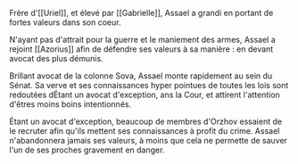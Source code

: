 Frère d'[[Uriel]], et élevé par [[Gabrielle]], Assael a grandi en portant de fortes valeurs dans son coeur. 

N'ayant pas d'attrait pour la guerre et le maniement des armes, Assael a rejoint [[Azorius]] afin de défendre ses valeurs à sa manière : en devant avocat des plus démunis. 

Brillant avocat de la colonne Sova, Assael monte rapidement au sein du Sénat. Sa verve et ses connaissances hyper pointues de toutes les lois sont redoutées dÉtant un avocat d'exception, ans la Cour, et attirent l'attention d'êtres moins boins intentionnés. 

Étant un avocat d'exception, beaucoup de membres d'Orzhov essaient de le recruter afin qu'ils mettent ses connaissances à profit du crime. Assael n'abandonnera jamais ses valeurs, à moins que cela ne permette de sauver l'un de ses proches gravement en danger.

